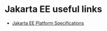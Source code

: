 # Jakarta EE useful links
* [Jakarta EE Platform Specifications](https://jakarta.ee/specifications/platform/)


